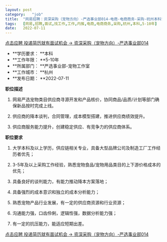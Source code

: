 ```yaml
---
layout:	post
category:	"job"
title:	"网易招聘：资深采购（宠物方向）-严选事业部014-电商-电商商务-采购-杭州本科5-10年"
tags:	[网易,招聘,面试,找工作,工作,内推,电商,电商商务,采购,杭州,本科,5-10年]
date:	2022-07-11
---
```


[点击应聘 投递简历就有面试机会 ->  资深采购（宠物方向）-严选事业部014](http://mobile.bole.netease.com/bole/boleDetail?id=41195&employeeId=346f03c3cda5f04c&key=all)



- **学历要求： **本科
- **工作年限： **5-10年
- **所属部门： **严选事业部-宠物工作室
- **工作城市： **杭州
- **发布日期： **2022-07-11



**职位描述**

1. 网易严选宠物类目供应商寻源开发和产品核价，协同商品/品质/计划等部门确保新品按时完成上线。

2. 供应商的降本谈判，合同管理，成本模型搭建，推进供应商绩效提升。 

3. 供应商服务能力提升，创建稳定供应、有竞争力的供应商体系。



**职位要求**

1. 大学本科及以上学历，供应链相关专业，具备大型品牌公司及制造工厂工作经历者优先；

2. 3-5年及以上采购工作经验，熟悉宠物食品/宠物用品类目的上下游价格成本的优先；

3. 具备良好的谈判能力，有能力推动降本方案落地；

4. 具备强烈的成本意识和独立的成本分析能力；

5. 熟悉宠物产品行业发展，有一定的供应商资源和行业资源；

6. 沟通能力强，口齿伶俐，逻辑性强，数据分析能力强；

7. 有一定的抗压能力，能适应短期出差。



[点击应聘 投递简历就有面试机会 ->  资深采购（宠物方向）-严选事业部014](http://mobile.bole.netease.com/bole/boleDetail?id=41195&employeeId=346f03c3cda5f04c&key=all)